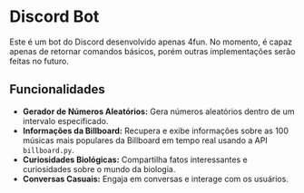 # Discord Bot

Este é um bot do Discord desenvolvido apenas 4fun. No momento, é capaz apenas de retornar comandos básicos, porém outras implementações serão feitas no futuro.
## Funcionalidades

- **Gerador de Números Aleatórios:** Gera números aleatórios dentro de um intervalo especificado.
- **Informações da Billboard:** Recupera e exibe informações sobre as 100 músicas mais populares da Billboard em tempo real usando a API `billboard.py`.
- **Curiosidades Biológicas:** Compartilha fatos interessantes e curiosidades sobre o mundo da biologia.
- **Conversas Casuais:** Engaja em conversas e interage com os usuários.
